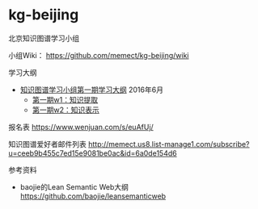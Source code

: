 # kg-beijing

北京知识图谱学习小组

小组Wiki： https://github.com/memect/kg-beijing/wiki

学习大纲
* [知识图谱学习小组第一期学习大纲](https://github.com/memect/kg-beijing/wiki/知识图谱学习小组学习大纲) 2016年6月
  * [第一期w1：知识提取](https://github.com/memect/kg-beijing/wiki/%E7%AC%AC%E4%B8%80%E6%9C%9Fw1%EF%BC%9A%E7%9F%A5%E8%AF%86%E6%8F%90%E5%8F%96)  
  * [第一期w2：知识表示](https://github.com/memect/kg-beijing/wiki/%E7%AC%AC%E4%B8%80%E6%9C%9Fw2%EF%BC%9A%E7%9F%A5%E8%AF%86%E8%A1%A8%E7%A4%BA)

报名表 https://www.wenjuan.com/s/euAfUj/

知识图谱爱好者邮件列表 http://memect.us8.list-manage1.com/subscribe?u=ceeb9b455c7ed15e9081be0ac&id=6a0de154d6

参考资料
* baojie的Lean Semantic Web大纲 https://github.com/baojie/leansemanticweb
